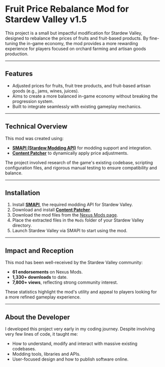 # Fruit Price Rebalance Mod for Stardew Valley v1.5

This project is a small but impactful modification for Stardew Valley, designed to rebalance the prices of fruits and fruit-based products. By fine-tuning the in-game economy, the mod provides a more rewarding experience for players focused on orchard farming and artisan goods production.

---

## Features

- Adjusted prices for fruits, fruit tree products, and fruit-based artisan goods (e.g., jams, wines, juices).
- Aims to create a more balanced in-game economy without breaking the progression system.
- Built to integrate seamlessly with existing gameplay mechanics.

---

## Technical Overview

This mod was created using:
- **[SMAPI (Stardew Modding API)](https://smapi.io/)** for modding support and integration.
- **[Content Patcher](https://www.nexusmods.com/stardewvalley/mods/1915)** to dynamically apply price adjustments.

The project involved research of the game's existing codebase, scripting configuration files, and rigorous manual testing to ensure compatibility and balance.

---

## Installation

1. Install **[SMAPI](https://smapi.io/)**, the required modding API for Stardew Valley.
2. Download and install **[Content Patcher](https://www.nexusmods.com/stardewvalley/mods/1915)**.
3. Download the mod files from the [Nexus Mods page](https://www.nexusmods.com/stardewvalley/mods/15558?tab=files).
4. Place the extracted files in the `Mods` folder of your Stardew Valley directory.
5. Launch Stardew Valley via SMAPI to start using the mod.

---

## Impact and Reception

This mod has been well-received by the Stardew Valley community:
- **61 endorsements** on Nexus Mods.
- **1,330+ downloads** to date.
- **7,800+ views**, reflecting strong community interest.

These statistics highlight the mod's utility and appeal to players looking for a more refined gameplay experience.

---

## About the Developer

I developed this project very early in my coding journey. Despite involving very few lines of code, it taught me:
- How to understand, modify and interact with massive existing codebases.
- Modding tools, libraries and APIs.
- User-focused design and how to publish software online.
